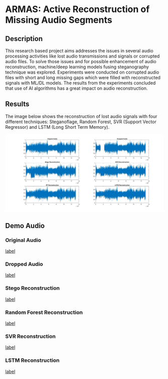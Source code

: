 # ARMAS: Active Reconstruction of Missing Audio Segments

## Description

This research based project aims addresses the issues in several audio processing activities like lost audio transmissions and signals or corrupted audio files. To solve those issues and for possible enhancement of audio reconstruction, machine/deep learning models fusing steganography technique was explored. Experiments were conducted on corrupted audio files with short and long missing gaps which were filled with reconstructed signals with ML/DL models. The results from the experiments concluded that use of AI algorithms has a great impact on audio reconstruction.

## Results

The image below shows the reconstruction of lost audio signals with four different techniques: Steganoflage, Random Forest, SVR (Support Vector Regressor) and LSTM (Long Short Term Memory).

![alt text](output.jpg)

## Demo Audio

### Original Audio
[label](audio/original.wav)

### Dropped Audio
[label](audio/stegoAudioDropped.wav)

### Stego Reconstruction
[label](audio/StegoreconstructedAudio.wav)

### Random Forest Reconstruction
[label](audio/reconstructedRF.wav)

### SVR Reconstruction
[label](audio/reconstructedSVR.wav)

### LSTM Reconstruction
[label](audio/reconstructedLSTM.wav)